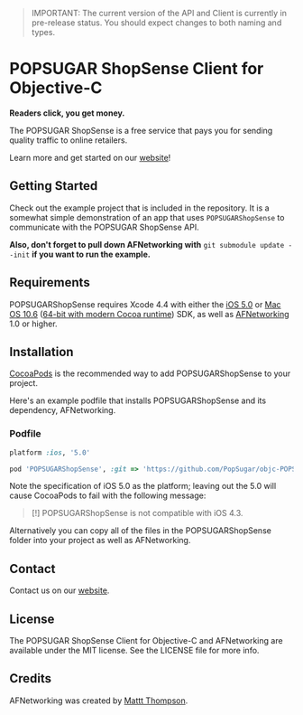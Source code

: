 > IMPORTANT: The current version of the API and Client is currently in pre-release status. You should expect changes to both naming and types.

# POPSUGAR ShopSense Client for Objective-C
**Readers click, you get money.**  

The POPSUGAR ShopSense is a free service that pays you for sending quality traffic to online retailers.

Learn more and get started on our [website](http://shopsense.shopstyle.com)!


## Getting Started

Check out the example project that is included in the repository. It is a somewhat simple demonstration of an app that uses `POPSUGARShopSense` to communicate with the POPSUGAR ShopSense API. 

**Also, don't forget to pull down AFNetworking with** `git submodule update --init` **if you want to run the example.** 

## Requirements

POPSUGARShopSense requires Xcode 4.4 with either the [iOS 5.0](http://developer.apple.com/library/ios/#releasenotes/General/WhatsNewIniPhoneOS/Articles/iOS5.html) or [Mac OS 10.6](http://developer.apple.com/library/mac/#releasenotes/MacOSX/WhatsNewInOSX/Articles/MacOSX10_6.html#//apple_ref/doc/uid/TP40008898-SW7) ([64-bit with modern Cocoa runtime](https://developer.apple.com/library/mac/#documentation/Cocoa/Conceptual/ObjCRuntimeGuide/Articles/ocrtVersionsPlatforms.html)) SDK, as well as [AFNetworking](https://github.com/afnetworking/afnetworking) 1.0 or higher.

## Installation

[CocoaPods](http://cocoapods.org) is the recommended way to add POPSUGARShopSense to your project.

Here's an example podfile that installs POPSUGARShopSense and its dependency, AFNetworking. 
### Podfile

```ruby
platform :ios, '5.0'

pod 'POPSUGARShopSense', :git => 'https://github.com/PopSugar/objc-POPSUGAR-ShopSense-client.git'
```

Note the specification of iOS 5.0 as the platform; leaving out the 5.0 will cause CocoaPods to fail with the following message:

> [!] POPSUGARShopSense is not compatible with iOS 4.3.

Alternatively you can copy all of the files in the POPSUGARShopSense folder into your project as well as AFNetworking.

## Contact

Contact us on our [website](http://shopsense.shopstyle.com).

## License

The POPSUGAR ShopSense Client for Objective-C and AFNetworking are available under the MIT license. See the LICENSE file for more info.


## Credits

AFNetworking was created by [Mattt Thompson](https://github.com/mattt/).

